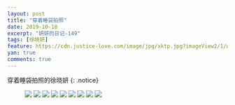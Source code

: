 ```yaml
---
layout: post
title: "穿着睡袋拍照"
date: 2019-10-18
excerpt: "妍妍的日记-149"
tags: [徐晓妍]
feature: https://cdn.justice-love.com/image/jpg/xktp.jpg?imageView2/1/w/1200/h/500
yan: true
comments: true
---
```

穿着睡袋拍照的徐晓妍
{: .notice}
<figure>
    <img src="{{ site.staticUrl }}/yanyan/image/csdpz1.jpg" />
    <img src="{{ site.staticUrl }}/yanyan/image/csdpz2.jpg" />
    <img src="{{ site.staticUrl }}/yanyan/image/csdpz3.jpg" />
    <img src="{{ site.staticUrl }}/yanyan/image/csdpz4.jpg" />
    <img src="{{ site.staticUrl }}/yanyan/image/csdpz5.jpg" />
    <img src="{{ site.staticUrl }}/yanyan/image/csdpz6.jpg" />
    <img src="{{ site.staticUrl }}/yanyan/image/csdpz7.jpg" />
    <img src="{{ site.staticUrl }}/yanyan/image/csdpz8.jpg" />
    <img src="{{ site.staticUrl }}/yanyan/image/csdpz9.jpg" />
</figure>
